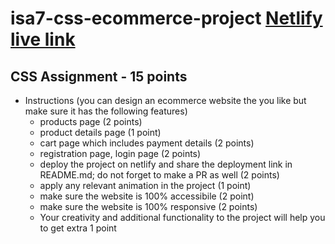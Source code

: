 # isa7-css-ecommerce-project [Netlify live link]([https://www.google.com](https://63d1ab8ecaa7b21365711ebd--merry-marshmallow-20366f.netlify.app))
 
## CSS Assignment - 15 points
- Instructions (you can design an ecommerce website the you like but make sure it has the following features)
   - products page (2 points) 
   - product details page (1 point)
   - cart page which includes payment details (2 points)
   - registration page, login page (2 points)
   - deploy the project on netlify and share the deployment link in README.md; do not forget to make a PR as well (2 points)
   - apply any relevant animation in the project (1 point)
   - make sure the website is 100% accessibile (2 point)
   - make sure the website is 100% responsive (2 points)
   - Your creativity and additional functionality to the project will help you to get extra 1 point
  
